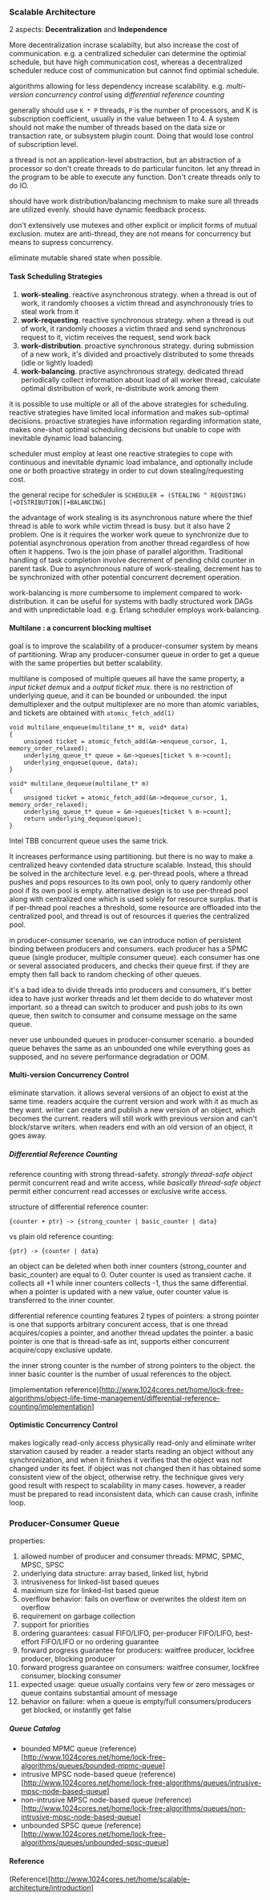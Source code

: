 ### Scalable Architecture ###

2 aspects: **Decentralization** and **Independence**

More decentralization incrase scalabilty, but also increase the cost of communication. e.g. a centralized scheduler can determine the optimial schedule, but have high communication cost, whereas a decentralized scheduler reduce cost of communication but cannot find optimial schedule.

algorithms allowing for less dependency increase scalability. e.g. *multi-version concurrency control* using *differential reference counting*

generally should use `K * P` threads, `P` is the number of processors, and K is subscription coefficient, usually in the value between 1 to 4. A system should not make the number of threads based on the data size or transaction rate, or subsystem plugin count. Doing that would lose control of subscription level.

a thread is not an application-level abstraction, but an abstraction of a processor so don't create threads to do particular funciton. let any thread in the program to be able to execute any function. Don't create threads only to do IO.

should have work distribution/balancing mechnism to make sure all threads are utilized evenly. should have dynamic feedback process.

don't extensively use mutexes and other explicit or implicit forms of mutual exclusion. mutex are anti-thread, they are not means for concurrency but means to supress concurrency. 

eliminate mutable shared state when possible.

#### Task Scheduling Strategies
1. **work-stealing**. reactive asynchronous strategy. when a thread is out of work, it randomly chooses a victim thread and asynchronously tries to steal work from it
2. **work-requesting**. reactive synchronous strategy. when a thread is out of work, it randomly chooses a victim thraed and send synchronous request to it, victim receives the request, send work back
3. **work-distribution**. proactive synchronous strategy. during submission of a new work, it's divided and proactively distributed to some threads (idle or lightly loaded)
4. **work-balancing**. practive asynchronous strategy. dedicated thread periodically collect information about load of all worker thread, calculate optimal distribution of work, re-distribute work among them

it is possible to use multiple or all of the above strategies for scheduling. reactive strategies have limited local information and makes sub-optimal decisions. proactive strategies have information regarding information state, makes one-shot optimal scheduling decisions but unable to cope with inevitable dynamic load balancing.

scheduler must employ at least one reactive strategies to cope with continuous and inevitable dynamic load imbalance, and optionally include one or both proactive strategy in order to cut down stealing/requesting cost.

the general recipe for scheduler is `SCHEDULER = (STEALING ^ REQUSTING)[+DISTRIBUTION][+BALANCING]`

the advantage of work stealing is its asynchronous nature where the thief thread is able to work while victim thread is busy. but it also have 2 problem. One is it requires the worker work queue to synchronize due to potential asynchronous operation from another thread regardless of how often it happens. Two is the join phase of parallel algorithm. Traditional handling of task completion involve decrement of pending child counter in parent task. Due to asynchronous nature of work-stealing, decrement has to be synchronized with other potential concurrent decrement operation.

work-balancing is more cumbersome to implement compared to work-distribution. it can be useful for systems with badly structured work DAGs and with unpredictable load. e.g. Erlang scheduler employs work-balancing.

#### Multilane : a concurrent blocking multiset
goal is to improve the scalability of a producer-consumer system by means of partitioning. Wrap any producer-consumer queue in order to get a queue with the same properties but better scalability.

multilane is composed of multiple queues all have the same property, a *input ticket demux* and a *output ticket mux*. there is no restriction of underlying queue, and it can be bounded or unbounded. the input demultiplexer and the output multiplexer are no more than atomic variables, and tickets are obtained with `atomic_fetch_add(1)`

```
void multilane_enqueue(multilane_t* m, void* data)
{
    unsigned ticket = atomic_fetch_add(&m->enqueue_cursor, 1, memory_order_relaxed);
    underlying_queue_t* queue = &m->queues[ticket % m->count];
    underlying_enqueue(queue, data);
}

void* multilane_dequeue(multilane_t* m)
{
    unsigned ticket = atomic_fetch_add(&m->dequeue_cursor, 1, memory_order_relaxed);
    underlying_queue_t* queue = &m->queues[ticket % m->count];
    return underlying_dequeue(queue);
} 
```
Intel TBB concurrent queue uses the same trick.

It increases performance using partitioning. but there is no way to make a centralized heavy contended data structure scalable. Instead, this should be solved in the architecture level. e.g. per-thread pools, where a thread pushes and pops resources to its own pool, only to query randomly other pool if its own pool is empty. alternative design is to use per-thread pool along with centralized one which is used solely for resource surplus. that is if per-thread pool reaches a threshold, some resource are offloaded into the centralized pool, and thread is out of resources it queries the centralized pool.

in producer-consumer scenario, we can introduce notion of persistent binding between producers and consumers. each producer has a SPMC queue (single producer, multiple consumer queue). each consumer has one or several associated producers, and checks their queue first. if they are empty then fall back to random checking of other queues.

it's a bad idea to divide threads into producers and consumers, it's better idea to have just worker threads and let them decide to do whatever most important. so a thread can switch to producer and push jobs to its own queue, then switch to consumer and consume message on the same queue.

never use unbounded queues in producer-consumer scenario. a bounded queue behaves the same as an unbounded one while everything goes as supposed, and no severe performance degradation or OOM.

#### Multi-version Concurrency Control
eliminate starvation. it allows several versions of an object to exist at the same time. readers acquire the current version and work with it as much as they want. writer can create and publish a new version of an object, which becomes the current. readers will still work with previous version and can't block/starve writers. when readers end with an old version of an object, it goes away.

##### Differential Reference Counting
reference counting with strong thread-safety. *strongly thread-safe object* permit concurrent read and write access, while *basically thread-safe object* permit either concurrent read accesses or exclusive write access.

structure of differential reference counter:
```
{counter + ptr} -> {strong_counter | basic_counter | data}
```

vs plain old reference counting:

```
{ptr} -> {counter | data}
```

an object can be deleted when both inner counters (strong_counter and basic_counter) are equal to 0. Outer counter is used as transient cache. it collects all +1 while inner counters collects -1, thus the same differential. when a pointer is updated with a new value, outer counter value is transferred to the inner counter.

differential reference counting features 2 types of pointers: a strong pointer is one that supports arbitrary concurent access, that is one thread acquires/copies a pointer, and another thread updates the pointer. a basic pointer is one that is thread-safe as int, supports either concurrent acquire/copy exclusive update.

the inner strong counter is the number of strong pointers to the object. the inner basic counter is the number of usual references to the object.

(implementation reference)[http://www.1024cores.net/home/lock-free-algorithms/object-life-time-management/differential-reference-counting/implementation]

#### Optimistic Concurrency Control
makes logically read-only access physically read-only and eliminate writer starvation caused by reader. a reader starts reading an object without any synchronization, and when it finishes it verifies that the object was not changed under its feet. if object was not changed then it has obtained some consistent view of the object, otherwise retry. the technique gives very good result with respect to scalability in many cases. however, a reader must be prepared to read inconsistent data, which can cause crash, infinite loop.

### Producer-Consumer Queue
properties:
1. allowed number of producer and consumer threads: MPMC, SPMC, MPSC, SPSC
2. underlying data structure: array based, linked list, hybrid
3. intrusiveness for linked-list based queues
4. maximum size for linked-list based queue
5. overflow behavior: fails on overflow or overwrites the oldest item on overflow
6. requirement on garbage collection
7. support for priorities
8. ordering guarantees: casual FIFO/LIFO, per-producer FIFO/LIFO, best-effort FIFO/LIFO or no ordering guarantee
9. forward progress guarantee for producers: waitfree producer, lockfree producer, blocking producer
10. forward progress guarantee on consumers: waitfree consumer, lockfree consumer, blocking consumer
11. expected usage: queue usually contains very few or zero messages or queue contains substantial amount of message
12. behavior on failure: when a queue is empty/full consumers/producers get blocked, or instantly get false

##### Queue Catalog
- bounded MPMC queue (reference)[http://www.1024cores.net/home/lock-free-algorithms/queues/bounded-mpmc-queue]
- intrusive MPSC node-based queue (reference)[http://www.1024cores.net/home/lock-free-algorithms/queues/intrusive-mpsc-node-based-queue]
- non-intrusive MPSC node-based queue (reference)[http://www.1024cores.net/home/lock-free-algorithms/queues/non-intrusive-mpsc-node-based-queue]
- unbounded SPSC queue (reference)[http://www.1024cores.net/home/lock-free-algorithms/queues/unbounded-spsc-queue]

#### Reference
(Reference)[http://www.1024cores.net/home/scalable-architecture/introduction]

